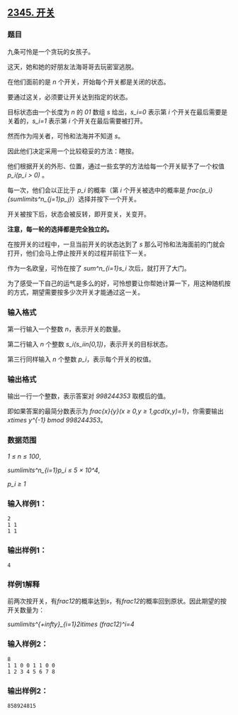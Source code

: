 ## [2345. 开关](https://www.acwing.com/problem/content/2347/)

### 题目

九条可怜是一个贪玩的女孩子。

这天，她和她的好朋友法海哥哥去玩密室逃脱。

在他们面前的是 *n* 个开关，开始每个开关都是关闭的状态。

要通过这关，必须要让开关达到指定的状态。

目标状态由一个长度为 *n* 的 *01* 数组 *s* 给出，*s_i=0* 表示第 *i* 个开关在最后需要是关着的，*s_i=1* 表示第 *i* 个开关在最后需要被打开。

然而作为闯关者，可怜和法海并不知道 *s*。

因此他们决定采用一个比较稳妥的方法：瞎按。

他们根据开关的外形、位置，通过一些玄学的方法给每一个开关赋予了一个权值 *p_i(p_i > 0)* 。

每一次，他们会以正比于 *p_i* 的概率（第 *i* 个开关被选中的概率是 *frac{p_i}{sumlimits^n_{j=1}p_j}*）选择并按下一个开关。

开关被按下后，状态会被反转，即开变关，关变开。

**注意，每一轮的选择都是完全独立的。**

在按开关的过程中，一旦当前开关的状态达到了 *s* 那么可怜和法海面前的门就会打开，他们会马上停止按开关的过程并前往下一关。

作为一名欧皇，可怜在按了 *sum^n_{i=1}s_i* 次后，就打开了大门。

为了感受一下自己的运气是多么的好，可怜想要让你帮她计算一下，用这种随机按的方式，期望需要按多少次开关才能通过这一关。

### 输入格式

第一行输入一个整数 *n*，表示开关的数量。

第二行输入 *n* 个整数 *s_i(s_iin[0,1])*，表示开关的目标状态。

第三行同样输入 *n* 个整数 *p_i*，表示每个开关的权值。

### 输出格式

输出一行一个整数，表示答案对 *998244353* 取模后的值。

即如果答案的最简分数表示为 *frac{x}{y}(x ≥ 0,y ≥ 1,gcd(x,y)=1)*，你需要输出 *xtimes y^{-1} bmod 998244353*。

### 数据范围

*1 ≤ n ≤ 100*,

*sumlimits^n_{i=1}p_i ≤ 5 × 10^4*,

*p_i ≥ 1*

### 输入样例1：

```
2
1 1
1 1
```

### 输出样例1：

```
4
```

### 样例1解释

前两次按开关，有*frac12*的概率达到*s*，有*frac12*的概率回到原状。因此期望的按开关数量为：

*sumlimits^{+infty}_{i=1}2itimes (frac12)^i=4*

### 输入样例2：

```
8
1 1 0 0 1 1 0 0
1 2 3 4 5 6 7 8
```

### 输出样例2：

```
858924815
```
